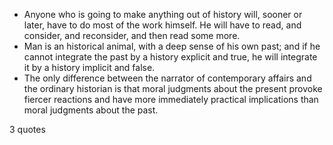  - Anyone who is going to make anything out of history will, sooner or later, have to do most of the work himself. He will have to read, and consider, and reconsider, and then read some more.
 - Man is an historical animal, with a deep sense of his own past; and if he cannot integrate the past by a history explicit and true, he will integrate it by a history implicit and false.
 - The only difference between the narrator of contemporary affairs and the ordinary historian is that moral judgments about the present provoke fiercer reactions and have more immediately practical implications than moral judgments about the past.

3 quotes